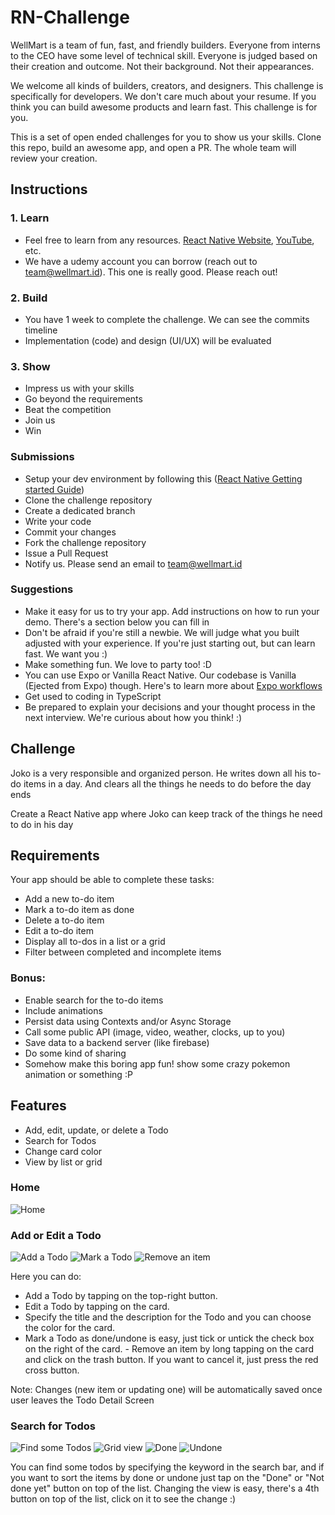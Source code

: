 # RN-Challenge
WellMart is a team of fun, fast, and friendly builders. Everyone from interns to the CEO have some level of technical skill. Everyone is judged based on their creation and outcome. Not their background. Not their appearances.

We welcome all kinds of builders, creators, and designers. This challenge is specifically for developers. We don't care much about your resume. If you think you can build awesome products and learn fast. This challenge is for you.

This is a set of open ended challenges for you to show us your skills. Clone this repo, build an awesome app, and open a PR. The whole team will review your creation.

## Instructions
### 1. Learn
- Feel free to learn from any resources. [React Native Website](https://reactnative.dev), [YouTube](https://www.youtube.com/results?search_query=react+native+tutorial), etc. 
- We have a udemy account you can borrow (reach out to team@wellmart.id). This one is really good. Please reach out!

### 2. Build
- You have 1 week to complete the challenge. We can see the commits timeline
- Implementation (code) and design (UI/UX) will be evaluated

### 3. Show
- Impress us with your skills
- Go beyond the requirements
- Beat the competition
- Join us
- Win

### Submissions
- Setup your dev environment by following this ([React Native Getting started Guide](https://reactnative.dev/docs/getting-started))
- Clone the challenge repository
- Create a dedicated branch
- Write your code
- Commit your changes
- Fork the challenge repository
- Issue a Pull Request
- Notify us. Please send an email to team@wellmart.id

### Suggestions
- Make it easy for us to try your app. Add instructions on how to run your demo. There's a section below you can fill in
- Don't be afraid if you're still a newbie. We will judge what you built adjusted with your experience. If you're just starting out, but can learn fast. We want you :)
- Make something fun. We love to party too! :D
- You can use Expo or Vanilla React Native. Our codebase is Vanilla (Ejected from Expo) though. Here's to learn more about [Expo workflows](https://docs.expo.io/introduction/managed-vs-bare/)
- Get used to coding in TypeScript
- Be prepared to explain your decisions and your thought process in the next interview. We're curious about how you think! :)

## Challenge
Joko is a very responsible and organized person. He writes down all his to-do items in a day. And clears all the things he needs to do before the day ends

Create a React Native app where Joko can keep track of the things he need to do in his day

## Requirements
Your app should be able to complete these tasks:
- Add a new to-do item
- Mark a to-do item as done
- Delete a to-do item
- Edit a to-do item
- Display all to-dos in a list or a grid
- Filter between completed and incomplete items

### Bonus:
- Enable search for the to-do items
- Include animations
- Persist data using Contexts and/or Async Storage
- Call some public API (image, video, weather, clocks, up to you)
- Save data to a backend server (like firebase)
- Do some kind of sharing
- Somehow make this boring app fun! show some crazy pokemon animation or something :P


## Features

- Add, edit, update, or delete a Todo
- Search for Todos
- Change card color
- View by list or grid

### Home
![Home](/images/home.jpg)

### Add or Edit a Todo
![Add a Todo](/images/add.jpg) ![Mark a Todo](/images/mark.jpg) ![Remove an item](/images/remove.jpg)

Here you can do:
- Add a Todo by tapping on the top-right button.
- Edit a Todo by tapping on the card.
- Specify the title and the description for the Todo and you can choose the color for the card.
- Mark a Todo as done/undone is easy, just tick or untick the check box on the right of the card. - Remove an item by long tapping on the card and click on the trash button. If you want to cancel it, just press the red cross button.

Note: Changes (new item or updating one) will be automatically saved once user leaves the Todo Detail Screen

### Search for Todos
![Find some Todos](/images/find.jpg) ![Grid view](/images/grid.jpg) ![Done](/images/done.jpg) ![Undone](images/undone.jpg)

You can find some todos by specifying the keyword in the search bar, and if you want to sort the items by done or undone just tap on the "Done" or "Not done yet" button on top of the list.
Changing the view is easy, there's a 4th button on top of the list, click on it to see the change :)

